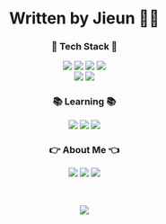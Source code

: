 <div align="center"><h1>Written by Jieun ✍🏼</h1></div>


<div align="center">

  <h3>🌱 Tech Stack 🌱</h3>
  <img src="https://img.shields.io/badge/HTML5-E34F26?style=flat&logo=HTML5&logoColor=white" />
  <img src="https://img.shields.io/badge/CSS3-1572B6?style=flat&logo=CSS3&logoColor=white" />
  <img src="https://img.shields.io/badge/JavaScript-F7DF1E?style=flat&logo=JavaScript&logoColor=black" />
  <img src="https://img.shields.io/badge/React-61DAFB?style=flat&logo=React&logoColor=black" />
  <br/>
  <img src="https://img.shields.io/badge/Node.js-339933?style=flat&logo=Node.js&logoColor=white" />
  <img src="https://img.shields.io/badge/MongoDB-47A248?style=flat&logo=MongoDB&logoColor=white" />
  <br/>
  
  
  <h3>📚 Learning 📚</h3>
  <img src="https://img.shields.io/badge/TypeScript-3178C6?style=flat&logo=TypeScript&logoColor=white" />
  
  <img src="https://img.shields.io/badge/Redux-764ABC?style=flat&logo=Redux&logoColor=white" />
  <img src="https://img.shields.io/badge/Next.js-000000?style=flat&logo=Next.js&logoColor=white" />
  
  <br/>
  <h3>👉 About Me 👈</h3>
  <a href="https://jisilver-k.tistory.com/" target="_blank"><img src="https://img.shields.io/badge/Tistory-FF5A4A?style=flat&logo=Tistory&logoColor=white" /></a>
<!--   <a href="#"><img src="https://img.shields.io/badge/Notion-000000?style=flat&logo=Notion&logoColor=white" /></a> -->
  <a href="https://www.instagram.com/jisilver.k/" target="_blank"><img src="https://img.shields.io/badge/Instagram-E4405F?style=flat&logo=Instagram&logoColor=white" /></a>
  <a href="mailto:jisilver.kim@gmail.com"><img src="https://img.shields.io/badge/Gmail-EA4335?style=flat&logo=Gmail&logoColor=white" /></a>
  
  <br/><br/>
  <img src="https://github-readme-stats.vercel.app/api/top-langs/?username=ji-silver&layout=compact">
</div>



